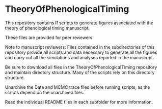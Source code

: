 # TheoryOfPhenologicalTiming
This repository contains R scripts to generate figures associated with the theory of phenological timing manuscript. 

These files are provided for peer reviewers.

Note to manuscript reviewers: Files contained in the subdirectories of this repository provide all scripts and data necessary to generate all the figures and carry out all the simulations and analyses reported in the manuscript.

Be sure to download all files in the TheoryOfPhenologicalTiming repository and maintain directory structure. Many of the scripts rely on this directory structure.

Unarchive the Data and MCMC trace files before running scripts, as the scripts depend on the unarchived files. 

Read the individual README files in each subfolder for more information.
